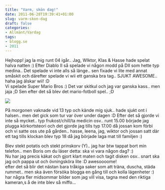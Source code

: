 ```yaml
---
title: "Varm, skön dag!"
date: 2011-06-28T19:39:41+01:00
slug: varm-skon-dag
draft: false
categories:
- Allmänt/Vardag
tags:
- blogg.se
- 2011
---
```

Hejhopp! jag la mig runt 04 igår.. Jag, WIktor, Klas & Hasse hade spelat halva natten :) Efter Diablo II så spelade vi någon modd på DII som hette typ medina.. Det spelade vi inte alls så länge.. sen fixade vi lite med annat småskit och därefter spelade vi wii ett ganska bra tag.. SJUKT AWESOME.. haha jag älskar wii! :D  
Vi spelade Super Mario Bros :) Det var skitkul och jag var ganska kass.. men jaja ;D Sen efter det så blev det mario-fotboll spel.. ;D  
  
![](/assets/images/blogg.se/new-super-mario-bros-wii_154982938.jpg)  
  
På morgonen vaknade vid 13 typ och kände mig sjuk.. hade sjukt ont i halsen.. men det gick som tur var över under dagen :D Efter det så gjorde vi inte så mycket.. typ frukost/chill/ta medicin osv.. runt 15.00 började jag plugga körkortsteori och det gjorde jag tills typ 17.00 då jossan kom förbi och vi satte oss ute på gården.. hasse, leena, jag, wiktor och jossan satt där ett tag tills klockan blev typ 18 då jag började laga mat till familjen :)  
  
Blev stekt potatis och stekt prinskorv (Y).. jag har btw tappat bort min telefon.. men Boris om du läser detta: ska vi vara någon dag? :)  
Nu har jag precis käkat och gjort klart maten och tagit disken osv.. snart ska jag och pappa ut och övningsköra lite :D awesoooome!  
efter det så blir det nästan bara tråkiga saker som att träna, duscha, städa rummet.. men ska även försöka blogga en gång till och kolla lägenheter :) har några fler midsommar bilder som jag vill visa, tagna med den riktiga kameran,s å de inte blev så miffo...
